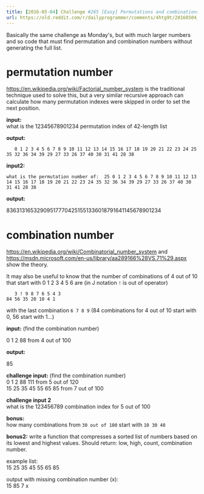 ```yaml
---
title: [2016-05-04] Challenge #265 [Easy] Permutations and combinations part 2
url: https://old.reddit.com/r/dailyprogrammer/comments/4htg9t/20160504_challenge_265_easy_permutations_and/
---
```


Basically the same challenge as Monday's, but with much larger numbers and so code that must find permutation and combination numbers without generating the full list.

# permutation number

https://en.wikipedia.org/wiki/Factorial_number_system is the traditional technique used to solve this, but a very similar recursive approach  can calculate how many permutation indexes were skipped in order to set the next position.

**input:**  
what is the 12345678901234 permutation index of 42-length list

**output:**  

       0 1 2 3 4 5 6 7 8 9 10 11 12 13 14 15 16 17 18 19 20 21 22 23 24 25 35 32 36 34 39 29 27 33 26 37 40 30 31 41 28 38

**input2:**  

    what is the permutation number of:  25 0 1 2 3 4 5 6 7 8 9 10 11 12 13 14 15 16 17 18 19 20 21 22 23 24 35 32 36 34 39 29 27 33 26 37 40 30 31 41 28 38

**output:**  

836313165329095177704251551336018791641145678901234

# combination number

https://en.wikipedia.org/wiki/Combinatorial_number_system and https://msdn.microsoft.com/en-us/library/aa289166%28VS.71%29.aspx show the theory.

It may also be useful to know that the number of combinations of 4 out of 10 that start with 0 1 2 3 4 5 6 are (in J notation `!` is out of operator)

       3 ! 9 8 7 6 5 4 3 
    84 56 35 20 10 4 1

with the last combination `6 7 8 9` (84 combinations for 4 out of 10 start with 0, 56 start with 1...)

**input:**  (find the combination number)

0 1 2 88  from 4 out of 100  

**output:**

85  

**challenge input:**  (find the combination number)  
0 1 2 88 111  from 5 out of 120  
15 25 35 45 55 65 85 from 7 out of 100


**challenge input 2**  
what is the 123456789 combination index for 5 out of 100

**bonus:**  
how many combinations from `30 out of 100` start with `10 30 40`

**bonus2:**
write a function that compresses a sorted list of numbers based on its lowest and highest values.  Should return: low, high, count, combination number.

example list:  
15 25 35 45 55 65 85

output with missing combination number (x):  
15 85 7 x